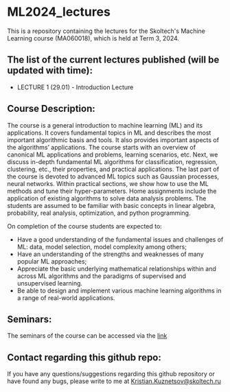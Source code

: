 # ML2024_lectures
This is a repository containing the lectures for the Skoltech's Machine Learning course (MA060018), which is held at Term 3, 2024.

## The list of the current lectures published (will be updated with time):

- LECTURE 1 (29.01) - Introduction Lecture

## Course Description:

The course is a general introduction to machine learning (ML) and its applications. It covers fundamental topics in ML and describes the most important algorithmic basis and tools. It also provides important aspects of the algorithms’ applications. The course starts with an overview of canonical ML applications and problems, learning scenarios, etc. Next, we discuss in-depth fundamental ML algorithms for classification, regression, clustering, etc., their properties, and practical applications. The last part of the course is devoted to advanced ML topics such as Gaussian processes, neural networks. Within practical sections, we show how to use the ML methods and tune their hyper-parameters. Home assignments include the application of existing algorithms to solve data analysis problems. The students are assumed to be familiar with basic concepts in linear algebra, probability, real analysis, optimization, and python programming.

On completion of the course students are expected to:

- Have a good understanding of the fundamental issues and challenges of ML: data, model selection, model complexity among others;
- Have an understanding of the strengths and weaknesses of many popular ML approaches;
- Appreciate the basic underlying mathematical relationships within and across ML algorithms and the paradigms of supervised and unsupervised learning.
- Be able to design and implement various machine learning algorithms in a range of real-world applications.

## Seminars:

The seminars of the course can be accessed via the [link](https://github.com/adasegroup/ML2024_seminars)

## Contact regarding this github repo:

If you have any questions/suggestions regarding this github repository or have found any bugs, please write to me at Kristian.Kuznetsov@skoltech.ru
